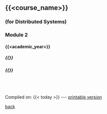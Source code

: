 <br>

## {{<course_name>}}
### **(for Distributed Systems)**

### Module 2

####  {{<academic_year>}}

##### {{<gc>}}

##### {{<mm>}}


<br>

<br>

Compiled on: {{< today >}} --- [<i class="fa fa-print" aria-hidden="true"></i> printable version](?print-pdf&pdfSeparateFragments=false)

[<i class="fa fa-undo" aria-hidden="true"></i> back](..)

